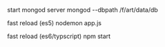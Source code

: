 start mongod server
mongod --dbpath /f/art/data/db

fast reload (es5)
nodemon app.js

fast reload (es6/typscript)
npm start
